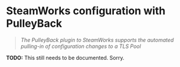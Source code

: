 SteamWorks configuration with PulleyBack
========================================

>   *The PulleyBack plugin to SteamWorks supports the automated pulling-in of
>   configuration changes to a TLS Pool*

**TODO:** This still needs to be documented.  Sorry.
